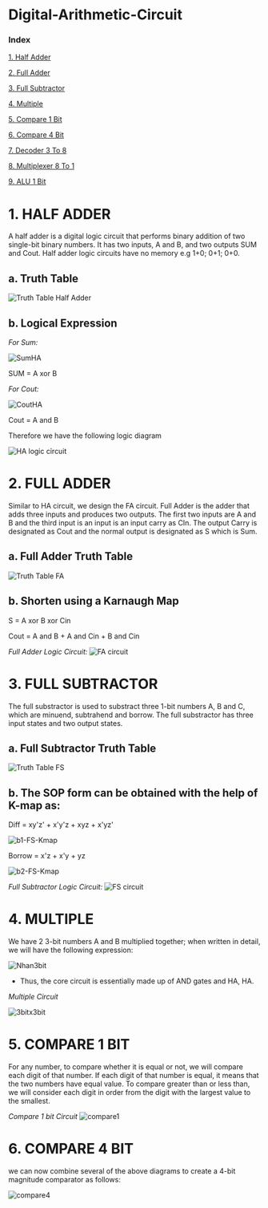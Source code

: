 # Digital-Arithmetic-Circuit
### Index
[1. Half Adder](#HalfAdder)

[2. Full Adder](#FullAdder)

[3. Full Subtractor](#FullSubtractor)

[4. Multiple](#Multiple)

[5. Compare 1 Bit](#Compare1)

[6. Compare 4 Bit](#Compare4)

[7. Decoder 3 To 8](#Decoder)

[8. Multiplexer 8 To 1](#Multiplexer)

[9. ALU 1 Bit](#ALU)

<a name="HalfAdder"></a>
# **1. HALF ADDER**

A half adder is a digital logic circuit that performs binary addition of two single-bit binary numbers. It has two inputs, A and B, and two outputs SUM and Cout. Half adder logic circuits have no memory e.g 1+0; 0+1; 0+0.

## **a. Truth Table**

![Truth Table Half Adder](https://media.geeksforgeeks.org/wp-content/cdn-uploads/gq/2015/07/ha_truth-300x235.png)

## **b. Logical Expression**

*For Sum:*

![SumHA](https://media.geeksforgeeks.org/wp-content/uploads/20211017121522/xorkmap.jpg)

SUM = A xor B

*For Cout:*

![CoutHA](https://media.geeksforgeeks.org/wp-content/uploads/20211017125041/Inkedandkmap1-200x155.jpg)

Cout = A and B

Therefore we have the following logic diagram

![HA logic cỉrcuit](https://scontent.fsgn5-3.fna.fbcdn.net/v/t1.15752-9/458491565_1306045800802605_8083061287312802539_n.png?_nc_cat=104&ccb=1-7&_nc_sid=9f807c&_nc_ohc=JRbxdziXYCoQ7kNvgFkw--G&_nc_ht=scontent.fsgn5-3.fna&oh=03_Q7cD1QEaBdBqNBJYABLrSIzT_UYOL_HxkQmLnDagvodO2vSNjQ&oe=6701D854)

<a name="FullAdder"></a>
# **2. FULL ADDER**

Similar to HA circuit, we design the FA circuit. Full Adder is the adder that adds three inputs and produces two outputs. The first two inputs are A and B and the third input is an input is an input carry as CIn. The output Carry is designated as Cout and the normal output is designated as S which is Sum.

## **a. Full Adder Truth Table**

![Truth Table FA](https://media.geeksforgeeks.org/wp-content/uploads/2-41.jpg)

## **b. Shorten using a Karnaugh Map**

S = A xor B xor Cin

Cout = A and B + A and Cin + B and Cin

*Full Adder Logic Circuit:*
![FA circuit](https://scontent.fsgn5-3.fna.fbcdn.net/v/t1.15752-9/457144476_2285165731823601_1387343090934048772_n.png?_nc_cat=104&ccb=1-7&_nc_sid=9f807c&_nc_ohc=dR2cok22UPIQ7kNvgGKe3bb&_nc_ht=scontent.fsgn5-3.fna&oh=03_Q7cD1QEnBzCQaQMtrCCKY1pZ8vz49XNDAwa_e1_Bue6v2pAqaw&oe=6701DA0D)

<a name="FullSubtractor"></a>
# **3. FULL SUBTRACTOR**

The full substractor is used to substract three 1-bit numbers A, B and C, which are minuend, subtrahend and borrow. The full substractor has three input states and two output states.

## **a. Full Subtractor Truth Table**

![Truth Table FS](https://javatpoint-images.s3.eu-north-1.amazonaws.com/tutorial/digital-electronics/images/full-subtractor2.png)

## **b. The SOP form can be obtained with the help of K-map as:**

Diff = xy'z' + x'y'z + xyz + x'yz'

![b1-FS-Kmap](https://javatpoint-images.s3.eu-north-1.amazonaws.com/tutorial/digital-electronics/images/full-subtractor3.png)

Borrow = x'z + x'y + yz

![b2-FS-Kmap](https://javatpoint-images.s3.eu-north-1.amazonaws.com/tutorial/digital-electronics/images/full-subtractor4.png)

*Full Subtractor Logic Circuit:*
![FS circuit](https://scontent-hkg1-2.xx.fbcdn.net/v/t1.15752-9/457804709_1463741020972293_4370423759960450823_n.png?_nc_cat=104&ccb=1-7&_nc_sid=9f807c&_nc_ohc=AWt0KGJ-GQIQ7kNvgGSoOU5&_nc_ht=scontent-hkg1-2.xx&oh=03_Q7cD1QF9nrF1-YmDzkgvSzFDt7aVhrvG1-sDZzlmYu-LDf0maw&oe=67039691)

<a name="Multiple"></a>
# **4. MULTIPLE**

We have 2 3-bit numbers A and B multiplied together; when written in detail, we will have the following expression:
                    
![Nhan3bit](https://scontent.fsgn5-5.fna.fbcdn.net/v/t1.15752-9/457045366_511072454852020_4928722400135118881_n.png?_nc_cat=100&ccb=1-7&_nc_sid=9f807c&_nc_ohc=_f_jr6IQaUoQ7kNvgGQ9Mi1&_nc_ht=scontent.fsgn5-5.fna&_nc_gid=A61akp7U-4AHP7jeYer-R9X&oh=03_Q7cD1QE-WV51LRWnrfRHpY3-UBeh3D3FZkkfDNm7lWqoqqVi6w&oe=67046A85)                

* Thus, the core circuit is essentially made up of AND gates and HA, HA.

*Multiple Circuit*

![3bitx3bit](https://scontent.fsgn5-14.fna.fbcdn.net/v/t1.15752-9/456195483_1467870113920365_6514698370964321352_n.png?_nc_cat=101&ccb=1-7&_nc_sid=9f807c&_nc_ohc=TTOTrfScQk4Q7kNvgE8fxf_&_nc_ht=scontent.fsgn5-14.fna&oh=03_Q7cD1QFAM2VyxSloXtCh0RzpNqgxoqDDeU7EXGqAnp-XkTKvcg&oe=67047E57)

<a name="Compare1"></a>
# **5. COMPARE 1 BIT**

For any number, to compare whether it is equal or not, we will compare each digit of that number. If each digit of that number is equal, it means that the two numbers have equal value. To compare greater than or less than, we will consider each digit in order from the digit with the largest value to the smallest.

*Compare 1 bit Circuit*
![compare1](https://scontent.fsgn5-3.fna.fbcdn.net/v/t1.15752-9/458196172_559690066388888_5164151413470968349_n.png?_nc_cat=104&ccb=1-7&_nc_sid=9f807c&_nc_ohc=da_-c_XS_SQQ7kNvgGgie-7&_nc_ht=scontent.fsgn5-3.fna&_nc_gid=ANoXD5dcPcNDEEmnLiHGs8T&oh=03_Q7cD1QFPH36a6_E-I4Jn-W2u4PfYCMYgh44vPn6XYQtzA0xB2g&oe=6705F4EE)

<a name="Compare4"></a>
# **6. COMPARE 4 BIT**

we can now combine several of the above diagrams to create a 4-bit magnitude comparator as follows:

![compare4](https://scontent.fsgn5-10.fna.fbcdn.net/v/t1.15752-9/458979673_1491145984904738_5871116225442271876_n.png?_nc_cat=110&ccb=1-7&_nc_sid=9f807c&_nc_ohc=9nXPG4qUUPoQ7kNvgHDjJ_W&_nc_ht=scontent.fsgn5-10.fna&oh=03_Q7cD1QHviwuMeogrRDI1-vKf5eAYxMLotO5LvpbFPq9NCCIcxA&oe=67060D40)

